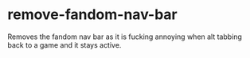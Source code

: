 # remove-fandom-nav-bar

Removes the fandom nav bar as it is fucking annoying when alt tabbing back to a
game and it stays active.
